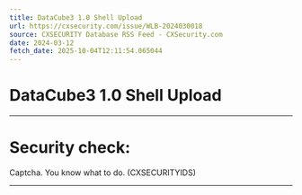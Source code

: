 ```yaml
---
title: DataCube3 1.0 Shell Upload
url: https://cxsecurity.com/issue/WLB-2024030018
source: CXSECURITY Database RSS Feed - CXSecurity.com
date: 2024-03-12
fetch_date: 2025-10-04T12:11:54.065044
---
```


# DataCube3 1.0 Shell Upload

---

# Security check:

Captcha. You know what to do. (CXSECURITYIDS)

---